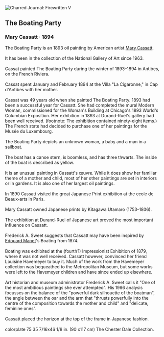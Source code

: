 <div class="artwork-of-the-day">
  <div class="container">
    <div class="img-wrapper">
      <img
        src="https://uploads6.wikiart.org/images/mary-cassatt/the-boating-party-1894.jpg!Large.jpg"
        alt="Charred Journal: Firewritten V" />
    </div>
    <div class="artwork-detail">
      <div class="artwork-origin"> 
        <h2 class="artwork-name">The Boating Party</h2>
        <h3 class="artist">
          Mary Cassatt
                    ·  1894
        </h3>
      </div>
      <p class="description">
        <span class="artwork-description-text ng-binding" ng-bind-html="viewModel.ArtworkOfTheDay.Description | unsafe">The Boating Party is an 1893 oil painting by American artist <a target="_blank" href="/en/mary-cassatt">Mary Cassatt</a>.
<br>
<br>It has been in the collection of the National Gallery of Art since 1963.
<br>
<br>Cassat painted The Boating Party during the winter of 1893–1894 in Antibes, on the French Riviera.
<br>
<br>Cassat spent January and February 1894 at the Villa "La Cigaronne," in Cap d'Antibes with her mother.
<br>
<br>Cassat was 49 years old when she painted The Boating Party. 1893 had been a successful year for Cassatt. She had completed the mural Modern Woman, commissioned for the Woman's Building at Chicago's 1893 World's Columbian Exposition. Her exhibition in 1893 at Durand-Ruel's gallery had been well received. (footnote: The exhibition contained ninety-eight items.) The French state had decided to purchase one of her paintings for the Musée du Luxembourg.
<br>
<br>The Boating Party depicts an unknown woman, a baby and a man in a sailboat.
<br>
<br>The boat has a canoe stern, is boomless, and has three thwarts. The inside of the boat is described as yellow.
<br>
<br>It is an unusual painting in Cassatt's œuvre. While it does show her familiar theme of a mother and child, most of her other paintings are set in interiors or in gardens. It is also one of her largest oil paintings.
<br>
<br>In 1890 Cassatt visited the great Japanese Print exhibition at the ecole de Beaux-arts in Paris.
<br>
<br>Mary Cassatt owned Japanese prints by Kitagawa Utamaro (1753–1806).
<br>
<br>The exhibition at Durand-Ruel of Japanese art proved the most important influence on Cassatt.
<br>
<br>Frederick A. Sweet suggests that Cassatt may have been inspired by <a target="_blank" href="/en/edouard-manet">Edouard Manet</a>'s Boating from 1874.
<br>
<br>Boating was exhibited at the (fourth?) Impressionist Exhibition of 1879, where it was not well received. Cassatt however, convinced her friend Louisine Havemeyer to buy it. Much of the work from the Havemeyer collection was bequeathed to the Metropolitan Museum, but some works were left to the Havemeyer children and have since ended up elsewhere.
<br>
<br>Art historian and museum administrator Frederick A. Sweet calls it "One of the most ambitious paintings she ever attempted". His 1966 analysis focusses on the balance of the "powerful dark silhouette of the boatman", the angle between the oar and the arm that "thrusts powerfully into the centre of the composition towards the mother and child" and "delicate, feminine ones".
<br>
<br>Cassatt placed the horizon at the top of the frame in Japanese fashion.
<br>
<br>colorplate 75 35 7/16x46 1/8 in. (90 x117 cm) The Chester Dale Collection.</span>
                        <div class="text-shadow-container" ng-show="showShadow" style=""></div>
      </p>
    </div>
  </div>

</div>
